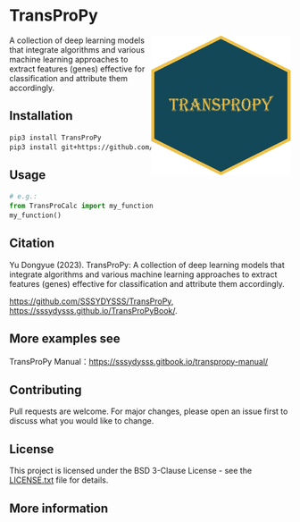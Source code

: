 # TransProPy
<img src="image/TransProPy_Pylogo.png" alt="TransProPy Logo" width="250" height="250" align="right">
A collection of deep learning models that integrate algorithms and various machine learning approaches to extract features (genes) effective for classification and attribute them accordingly.

## Installation

```bash
pip3 install TransProPy
pip3 install git+https://github.com/SSSYDYSSS/TransProPy.git
```

## Usage
```python 
# e.g.: 
from TransProCalc import my_function
my_function()
```

## Citation
Yu Dongyue (2023). TransProPy: A collection of deep learning models that integrate algorithms and various machine learning approaches to extract features (genes) effective for classification and attribute them accordingly.

https://github.com/SSSYDYSSS/TransProPy,
https://sssydysss.github.io/TransProPyBook/.

## More examples see
TransProPy Manual：https://sssydysss.gitbook.io/transpropy-manual/

## Contributing
Pull requests are welcome. For major changes, please open an issue first to discuss what you would like to change.

## License
This project is licensed under the BSD 3-Clause License - see the [LICENSE.txt](./LICENSE.txt) file for details.

## More information